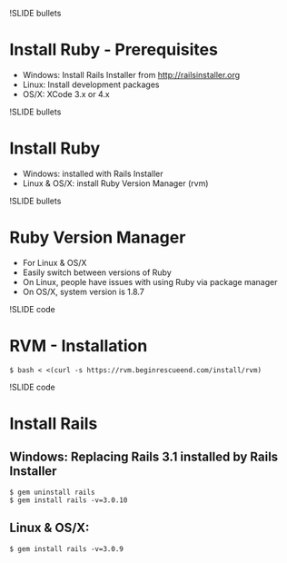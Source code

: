 !SLIDE bullets
# Install Ruby - Prerequisites #
* Windows: Install Rails Installer from http://railsinstaller.org 
* Linux: Install development packages 
* OS/X: XCode 3.x or 4.x

!SLIDE bullets
# Install Ruby #
* Windows: installed with Rails Installer
* Linux & OS/X: install Ruby Version Manager (rvm)

!SLIDE bullets
# Ruby Version Manager #
* For Linux & OS/X
* Easily switch between versions of Ruby
* On Linux, people have issues with using Ruby via package manager
* On OS/X, system version is 1.8.7

!SLIDE code
# RVM - Installation #
    $ bash < <(curl -s https://rvm.beginrescueend.com/install/rvm)

!SLIDE code
# Install Rails #

## Windows: Replacing Rails 3.1 installed by Rails Installer ##
    $ gem uninstall rails
    $ gem install rails -v=3.0.10

## Linux & OS/X: ##
    $ gem install rails -v=3.0.9
